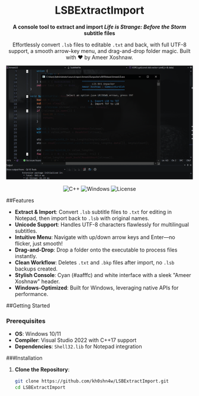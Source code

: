 <div align="center"><h1>LSBExtractImport</h1>
  <p><strong>A console tool to extract and import <em>Life is Strange: Before the Storm</em> subtitle files</strong></p>
  <p>Effortlessly convert <code>.lsb</code> files to editable <code>.txt</code> and back, with full UTF-8 support, a smooth arrow-key menu, and drag-and-drop folder magic. Built with ❤️ by Ameer Xoshnaw.</p>

  <img src="assets/screenshot.png" alt="LSBExtractImport Console Interface" width="600"/>

  <p>
    <img alt="C++" src="https://img.shields.io/badge/C++-17-blue?style=flat-square&logo=c%2B%2B"/>
    <img alt="Windows" src="https://img.shields.io/badge/Platform-Windows-blue?style=flat-square&logo=windows"/>
    <img alt="License" src="https://img.shields.io/badge/License-MIT-green?style=flat-square"/>
  </p>
</div>

##Features
- **Extract & Import**: Convert `.lsb` subtitle files to `.txt` for editing in Notepad, then import back to `.lsb` with original names.
- **Unicode Support**: Handles UTF-8 characters flawlessly for multilingual subtitles.
- **Intuitive Menu**: Navigate with up/down arrow keys and Enter—no flicker, just smooth!
- **Drag-and-Drop**: Drop a folder onto the executable to process files instantly.
- **Clean Workflow**: Deletes `.txt` and `.bkp` files after import, no `.lsb` backups created.
- **Stylish Console**: Cyan (#aafffc) and white interface with a sleek "Ameer Xoshnaw" header.
- **Windows-Optimized**: Built for Windows, leveraging native APIs for performance.

##Getting Started

### Prerequisites
- **OS**: Windows 10/11
- **Compiler**: Visual Studio 2022 with C++17 support
- **Dependencies**: `Shell32.lib` for Notepad integration

###Installation
1. **Clone the Repository**:
   ```bash
   git clone https://github.com/kh0shn4w/LSBExtractImport.git
   cd LSBExtractImport
